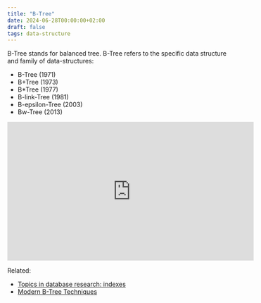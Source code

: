 ```yaml
---
title: "B-Tree"
date: 2024-06-28T00:00:00+02:00
draft: false
tags: data-structure
---
```


B-Tree stands for balanced tree. B-Tree refers to the specific data structure and family of data-structures:

- B-Tree (1971)
- B+Tree (1973)
- B\*Tree (1977)
- B-link-Tree (1981)
- B-epsilon-Tree (2003)
- Bw-Tree (2013)

<iframe width="560" height="315" src="https://www.youtube.com/embed/5gXn5fLkbM0?si=M3W4qU1vlyc-jpTl" title="YouTube video player" frameborder="0" allow="accelerometer; autoplay; clipboard-write; encrypted-media; gyroscope; picture-in-picture; web-share" referrerpolicy="strict-origin-when-cross-origin" allowfullscreen></iframe>

Related:

- [Topics in database research: indexes](https://w6113.github.io/papers#indexes)
- [Modern B-Tree Techniques](https://w6113.github.io/files/papers/btreesurvey-graefe.pdf)
